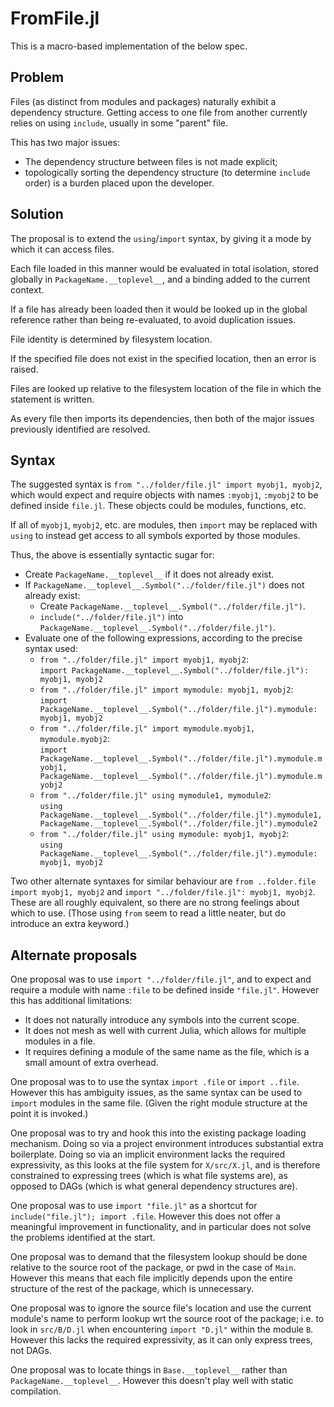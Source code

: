 # FromFile.jl

This is a macro-based implementation of the below spec.

## Problem
Files (as distinct from modules and packages) naturally exhibit a dependency structure. Getting access to one file from another currently relies on using `include`, usually in some "parent" file.

This has two major issues:
- The dependency structure between files is not made explicit;
- topologically sorting the dependency structure (to determine `include` order) is a burden placed upon the developer.

## Solution

The proposal is to extend the `using`/`import` syntax, by giving it a mode by which it can access files.

Each file loaded in this manner would be evaluated in total isolation, stored globally in `PackageName.__toplevel__`, and a binding added to the current context.

If a file has already been loaded then it would be looked up in the global reference rather than being re-evaluated, to avoid duplication issues.

File identity is determined by filesystem location.

If the specified file does not exist in the specified location, then an error is raised.

Files are looked up relative to the filesystem location of the file in which the statement is written.

As every file then imports its dependencies, then both of the major issues previously identified are resolved.

## Syntax

The suggested syntax is `from "../folder/file.jl" import myobj1, myobj2`, which would expect and require objects with names `:myobj1`, `:myobj2` to be defined inside `file.jl`. These objects could be modules, functions, etc.

If all of `myobj1`, `myobj2`, etc. are modules, then `import` may be replaced with `using` to instead get access to all symbols exported by those modules.

Thus, the above is essentially syntactic sugar for:
- Create `PackageName.__toplevel__` if it does not already exist.
- If `PackageName.__toplevel__.Symbol("../folder/file.jl")` does not already exist:
    - Create `PackageName.__toplevel__.Symbol("../folder/file.jl")`.
    - `include("../folder/file.jl")` into `PackageName.__toplevel__.Symbol("../folder/file.jl")`.
- Evaluate one of the following expressions, according to the precise syntax used:
    - `from "../folder/file.jl" import myobj1, myobj2`:  
    `import PackageName.__toplevel__.Symbol("../folder/file.jl"): myobj1, myobj2`
    - `from "../folder/file.jl" import mymodule: myobj1, myobj2`:  
    `import PackageName.__toplevel__.Symbol("../folder/file.jl").mymodule: myobj1, myobj2`
    - `from "../folder/file.jl" import mymodule.myobj1, mymodule.myobj2`:  
    `import PackageName.__toplevel__.Symbol("../folder/file.jl").mymodule.myobj1, PackageName.__toplevel__.Symbol("../folder/file.jl").mymodule.myobj2`
    - `from "../folder/file.jl" using mymodule1, mymodule2`:  
    `using PackageName.__toplevel__.Symbol("../folder/file.jl").mymodule1, PackageName.__toplevel__.Symbol("../folder/file.jl").mymodule2`
    - `from "../folder/file.jl" using mymodule: myobj1, myobj2`:  
    `using PackageName.__toplevel__.Symbol("../folder/file.jl").mymodule: myobj1, myobj2`

Two other alternate syntaxes for similar behaviour are `from ..folder.file import myobj1, myobj2` and `import "../folder/file.jl": myobj1, myobj2`. These are all roughly equivalent, so there are no strong feelings about which to use. (Those using `from` seem to read a little neater, but do introduce an extra keyword.)

## Alternate proposals

One proposal was to use `import "../folder/file.jl"`, and to expect and require a module with name `:file` to be defined inside `"file.jl"`. However this has additional limitations:
- It does not naturally introduce any symbols into the current scope.
- It does not mesh as well with current Julia, which allows for multiple modules in a file.
- It requires defining a module of the same name as the file, which is a small amount of extra overhead.

One proposal was to to use the syntax `import .file` or `import ..file`. However this has ambiguity issues, as the same syntax can be used to `import` modules in the same file. (Given the right module structure at the point it is invoked.)

One proposal was to try and hook this into the existing package loading mechanism. Doing so via a project environment introduces substantial extra boilerplate. Doing so via an implicit environment lacks the required expressivity, as this looks at the file system for `X/src/X.jl`, and is therefore constrained to expressing trees (which is what file systems are), as opposed to DAGs (which is what general dependency structures are).

One proposal was to use `import "file.jl"` as a shortcut for `include("file.jl"); import .file`. However this does not offer a meaningful improvement in functionality, and in particular does not solve the problems identified at the start.

One proposal was to demand that the filesystem lookup should be done relative to the source root of the package, or pwd in the case of `Main`. However this means that each file implicitly depends upon the entire structure of the rest of the package, which is unnecessary.

One proposal was to ignore the source file's location and use the current module's name to perform lookup wrt the source root of the package; i.e. to look in `src/B/D.jl` when encountering `import "D.jl"` within the module `B`. However this lacks the required expressivity, as it can only express trees, not DAGs.

One proposal was to locate things in `Base.__toplevel__` rather than `PackageName.__toplevel__`. However this doesn't play well with static compilation.
